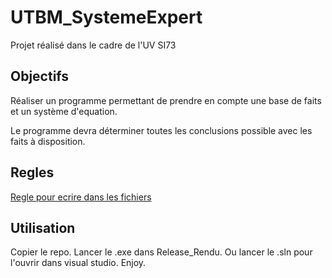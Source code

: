 # UTBM_SystemeExpert

Projet réalisé dans le cadre de l'UV SI73

## Objectifs 

Réaliser un programme permettant de prendre en compte une base de faits et un système d'equation.

Le programme devra déterminer toutes les conclusions possible avec les faits à disposition. 

## Regles 

[Regle pour ecrire dans les fichiers](./Resources/regles.txt)

## Utilisation

Copier le repo.
Lancer le .exe dans Release_Rendu.
Ou lancer le .sln pour l'ouvrir dans visual studio.
Enjoy.
